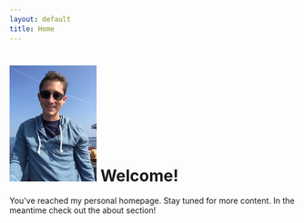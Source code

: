 ```yaml
---
layout: default
title: Home
---
```


![me](images/profile.jpg "Logo Title Text 1") Welcome!
========

You've reached my personal homepage.  Stay tuned for more content.  In the meantime check out the about section!
